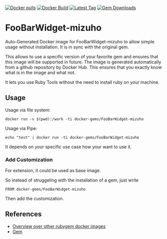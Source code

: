 [![Docker pulls](https://img.shields.io/docker/pulls/rubygem/FooBarWidget-mizuho.svg)](https://hub.docker.com/r/rubygem/FooBarWidget-mizuho/)
[![Docker Build](https://img.shields.io/docker/automated/rubygem/FooBarWidget-mizuho.svg)](https://hub.docker.com/r/rubygem/FooBarWidget-mizuho/)
[![Latest Tag](https://img.shields.io/github/tag/docker-rubygem/FooBarWidget-mizuho.svg)](https://hub.docker.com/r/rubygem/FooBarWidget-mizuho/)
[![Gem Downloads](https://img.shields.io/gem/dt/FooBarWidget-mizuho.svg)](https://rubygems.org/gems/FooBarWidget-mizuho/)
# FooBarWidget-mizuho

Auto-Generated Docker image for FooBarWidget-mizuho to allow simple usage without installation.
It is in sync with the original gem.

This allows to use a specific version of your favorite gem and ensures that this image will be supported in future.
The image is generated automatically from a github repository by Docker Hub.
This ensures that you exactly know what is in the image and what not.

It lets you use Ruby Tools without the need to install ruby on your machine.

## Usage

Usage via file system:

`docker run -v $(pwd):/work -ti docker-gems/FooBarWidget-mizuho`

Usage via Pipe:

`echo "test" | docker run -ti docker-gems/FooBarWidget-mizuho`

It depends on your specific use case how your want to use it.

### Add Customization

For extension, it could be used as base image.

So instead of struggeling with the installation of a gem, just write

`FROM docker-gems/FooBarWidget-mizuho`

Then add the customization.

## References

 - [Overview over other rubygem docker images](https://github.com/thinkbot/docker-rubygem)
 - [Gem](https://rubygems.org/gems/FooBarWidget-mizuho/)

